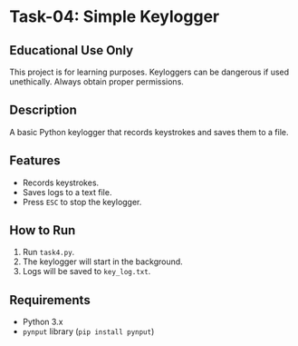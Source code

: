 # Task-04: Simple Keylogger

## Educational Use Only
This project is for learning purposes. Keyloggers can be dangerous if used unethically. Always obtain proper permissions.

## Description
A basic Python keylogger that records keystrokes and saves them to a file.

## Features
- Records keystrokes.
- Saves logs to a text file.
- Press `ESC` to stop the keylogger.

## How to Run
1. Run `task4.py`.
2. The keylogger will start in the background.
3. Logs will be saved to `key_log.txt`.

## Requirements
- Python 3.x
- `pynput` library (`pip install pynput`)
